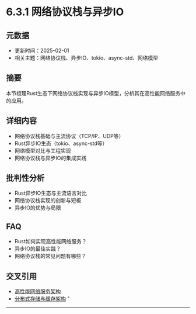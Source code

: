 ﻿# 6.3.1 网络协议栈与异步IO

## 元数据

- 更新时间：2025-02-01
- 相关主题：网络协议栈、异步IO、tokio、async-std、网络模型

## 摘要

本节梳理Rust生态下网络协议栈实现与异步IO模型，分析其在高性能网络服务中的应用。

## 详细内容

- 网络协议栈基础与主流协议（TCP/IP、UDP等）
- Rust异步IO生态（tokio、async-std等）
- 网络模型对比与工程实现
- 网络协议栈与异步IO的集成实践

## 批判性分析

- Rust异步IO生态与主流语言对比
- 网络协议栈实现的创新与短板
- 异步IO的优势与局限

## FAQ

- Rust如何实现高性能网络服务？
- 异步IO的最佳实践？
- 网络协议栈的常见问题有哪些？

## 交叉引用

- [高性能网络服务架构](./6.3.2_高性能网络服务架构.md)
- [分布式存储与缓存架构](../05_database_storage/5.3.3_分布式存储与缓存架构.md)
"

---
